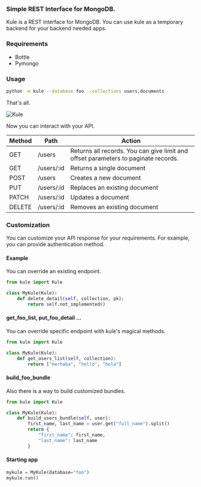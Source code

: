### Simple REST Interface for MongoDB.

Kule is a REST interface for MongoDB. You can use kule as a temporary backend for your backend needed apps.

### Requirements

 - Bottle
 - Pymongo

### Usage

```sh
python -m kule --database foo --collections users,documents
```

That's all. 

![Kule](http://i.imgur.com/OGeijqr.png)


Now you can interact with your API.


| Method        | Path          |           Action              |
| ------------- |---------------| ------------------------------|
| GET           | /users        | Returns all records. You can give limit and offset parameters to paginate records.     |
| GET           | /users/:id    | Returns a single document     |
| POST          | /users        | Creates a new document        |
| PUT           | /users/:id    | Replaces an existing document |
| PATCH         | /users/:id    | Updates a document            |
| DELETE        | /users/:id    | Removes an existing document  |



### Customization

You can customize your API response for your requirements.
For example, you can provide authentication method.

#### Example

You can override an existing endpoint.

```python
from kule import Kule

class MyKule(Kule):
    def delete_detail(self, collection, pk):
        return self.not_implemented()
```

#### get_foo_list, put_foo_detail ...

You can override specific endpoint with kule's magical methods.

```python
from kule import Kule

class MyKule(Kule):
    def get_users_list(self, collection):
        return ["merhaba", "hello", "hola"]
```

#### build_foo_bundle

Also there is a way to build customized bundles.

```python
from kule import Kule

class MyKule(Kule):
    def build_users_bundle(self, user):
        first_name, last_name = user.get("full_name").split()
        return {
            "first_name": first_name,
            "last_name": last_name
        }
```

#### Starting app

```python
mykule = MyKule(database="foo")
mykule.run()
```
